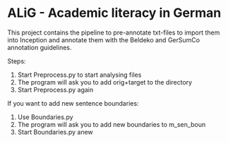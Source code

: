 # ALiG - Academic literacy in German

This project contains the pipeline to pre-annotate txt-files to import them into Inception and annotate them with the Beldeko and GerSumCo annotation guidelines.

Steps:
1. Start Preprocess.py to start analysing files
2. The program will ask you to add orig+target to the directory
3. Start Preprocess.py again

If you want to add new sentence boundaries:
1. Use Boundaries.py
2. The program will ask you to add new boundaries to m_sen_boun
3. Start Boundaries.py anew

